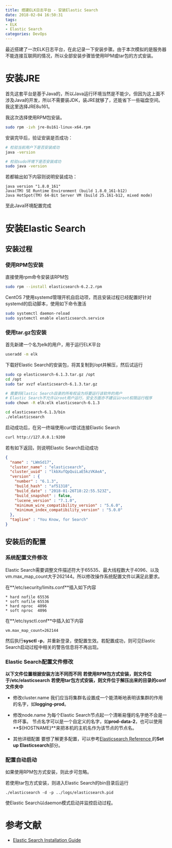 ```yaml
---
title: 搭建ELK日志平台 - 安装Elastic Search
date: 2018-02-04 16:50:31
tags:
- ELK
- Elastic Search
categories: DevOps
---
```

最近搭建了一次ELK日志平台，在此记录一下安装步骤。由于本次模拟的是服务器不能连接互联网的情况，所以全部安装步骤皆使用RPM或tar包的方式安装。

<!--more-->

# 安装JRE

首先这套平台是基于Java的，所以Java运行环境当然是不能少。但因为这上面不涉及Java的开发，所以不需要装JDK，装JRE就够了，还能省下一些磁盘空间。我这里选择JRE8u161。

我这次选择使用RPM包安装。

```bash
sudo rpm -ivh jre-8u161-linux-x64.rpm
```

安装完毕后，验证安装是否成功：

```bash
# 检验当前用户下是否安装成功
java -version

# 检验sudo环境下是否安装成功
sudo java -version
```

若都输出如下内容则说明安装成功：

```
java version "1.8.0_161"
Java(TM) SE Runtime Environment (build 1.8.0_161-b12)
Java HotSpot(TM) 64-Bit Server VM (build 25.161-b12, mixed mode)
```

至此Java环境配置完成

# 安装Elastic Search

## 安装过程

### 使用RPM包安装

直接使用rpm命令安装该RPM包

```bash
sudo rpm --install elasticsearch-6.2.2.rpm
```

CentOS 7使用systemd管理开机自启动项，而且安装过程已经配置好针对systemd的启动脚本，使用如下命令激活

```bash
sudo systemctl daemon-reload
sudo systemctl enable elasticsearch.service
```

### 使用tar.gz包安装

首先新建一个名为elk的用户，用于运行ELK平台

```bash
useradd -m elk
```

下载好Elastic Search的安装包，将其复制到/opt并解压，然后试运行

```bash
sudo cp elasticsearch-6.1.3.tar.gz /opt
cd /opt
sudo tar xvzf elasticsearch-6.1.3.tar.gz

# 需要将Elastic Search目录的所有权设为将要运行该软件的用户
# Elastic Search不允许以root用户运行，安全方面亦不建议以root权限运行程序
sudo chown -R elk:elk elasticsearch-6.1.3

cd elasticsearch-6.1.3/bin
./elelasticsearch
```

启动成功后，在另一终端使用curl尝试连接Elastic Search

```bash
curl http://127.0.0.1:9200
```

若有如下返回，则说明Elastic Search启动成功

```json
{
  "name" : "LWmSd17",
  "cluster_name" : "elasticsearch",
  "cluster_uuid" : "lkbXufQpQuiLaE5kzVKAeA",
  "version" : {
    "number" : "6.1.3",
    "build_hash" : "af51318",
    "build_date" : "2018-01-26T18:22:55.523Z",
    "build_snapshot" : false,
    "lucene_version" : "7.1.0",
    "minimum_wire_compatibility_version" : "5.6.0",
    "minimum_index_compatibility_version" : "5.0.0"
  },
  "tagline" : "You Know, for Search"
}
```

## 安装后的配置

### 系统配置文件修改
Elastic Search需要调整文件描述符大于65535、最大线程数大于4096、以及vm.max_map_count大于262144。所以修改操作系统配置文件以满足此要求。

在**/etc/security/limits.conf**插入如下内容

```
* hard nofile 65536
* soft nofile 65536
* hard nproc  4096
* soft nproc  4096
```

在**/etc/sysctl.conf**中插入如下内容

```
vm.max_map_count=262144
```

然后执行**sysctl -p**，并重新登录，使配置生效。若配置成功，则可见Elastic Search启动过程中相关的警告信息将不再出现。

### Elastic Search配置文件修改

**以下文件位置根据安装方法不同而不同**
**若使用RPM包方式安装，则文件位于/etc/elasticsearch**
**若使用tar包方式安装，则文件位于解压出来的目录的conf文件夹中**

+ 修改cluster.name
我们应当将集群名设置成一个能清晰地表明该集群的作用的名字，如**logging-prod**。

+ 修改node.name
为每个Elastic Search节点起一个清晰易懂的名字绝不会是一件坏事。
节点名字可以是一个自定义的名字，如**prod-data-2**，也可以使用**${HOSTNAME}**来把本机的主机名作为该节点的节点名。

+ 其他详细配置
要想了解更多配置，可以参考[Elasticsearch Reference
](https://www.elastic.co/guide/en/elasticsearch/reference/current/index.html)的**Set up Elasticsearch**部分。

### 配置自动启动

如果使用RPM包方式安装，则此步可忽略。

若使用tar包方式安装，则进入Elastic Search的bin目录后运行

```
./elasticsearch -d -p ../logs/elasticsearch.pid
```

使Elastic Search以daemon模式启动并监控启动过程。

# 参考文献
+ [Elastic Search Installation Guide](https://www.elastic.co/guide/en/elasticsearch/reference/current/_installation.html)

